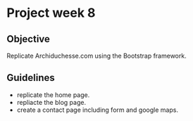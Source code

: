 # Project week 8 

## Objective

Replicate  Archiduchesse.com using the Bootstrap framework.

## Guidelines 

* replicate the home page.
* repliacte the blog page.
* create a contact page including form and google maps.
